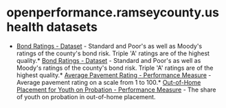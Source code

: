 # openperformance.ramseycounty.us health datasets
* [Bond Ratings - Dataset](https://openperformance.ramseycounty.us/d/mf8t-ixu6) - Standard and Poor's as well as Moody's ratings of the county's bond risk. Triple 'A' ratings are of the highest quality.* [Bond Ratings - Dataset](https://openperformance.ramseycounty.us/d/mf8t-ixu6) - Standard and Poor's as well as Moody's ratings of the county's bond risk. Triple 'A' ratings are of the highest quality.* [Average Pavement Rating - Performance Measure](https://openperformance.ramseycounty.us/stories/s/embp-48rf) - Average pavement rating on a scale from 1 to 100.* [Out-of-Home Placement for Youth on Probation - Performance Measure](https://openperformance.ramseycounty.us/stories/s/3pn9-763h) - The share of youth on probation in out-of-home placement.